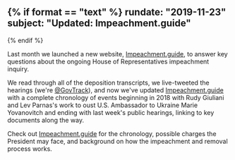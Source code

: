 {% if format == "text" %}
rundate: "2019-11-23"
subject: "Updated: Impeachment.guide"
----------
{% endif %}

Last month we launched a new website, [Impeachment.guide](https://impeachment.guide/), to answer key questions about the ongoing House of Representatives impeachment inquiry.

We read through all of the deposition transcripts, we live-tweeted the hearings (we're [@GovTrack](https://twitter.com/govtrack)), and now we've updated [Impeachment.guide](https://impeachment.guide/) with a complete chronology of events beginning in 2018 with Rudy Giuliani and Lev Parnas's work to oust U.S. Ambassador to Ukraine Marie Yovanovitch and ending with last week's public hearings, linking to key documents along the way.

Check out [Impeachment.guide](https://impeachment.guide/) for the chronology, possible charges the President may face, and background on how the impeachment and removal process works.
